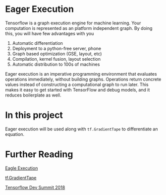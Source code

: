 # Eager Execution
Tensorflow is a graph execution engine for machine learning. Your computation is represented as an platform independent graph. By doing this, you will have few advantages with you
  1. Automatic differentiation
  2. Deployment to a python-free server, phone
  3. Graph based optimization (GSE, layout, etc)
  4. Compilation, kernel fusion, layout selection
  5. Automatic distribution to 100s of machines
  
Eager execution is an imperative programming environment that evaluates operations immediately, without building graphs. Operations return concrete values instead of constructing a computational graph to run later. This makes it easy to get started with TensorFlow and debug models, and it reduces boilerplate as well.

# In this project
Eager execution will be used along with `tf.GradientTape` to differentiate an equation.

# Further Reading
[Eagle Execution](https://www.tensorflow.org/guide/eager)

[tf.GradientTape](https://www.tensorflow.org/api_docs/python/tf/GradientTape)

[Tensorflow Dev Summit 2018](https://www.youtube.com/watch?v=T8AW0fKP0Hs)
